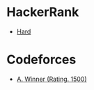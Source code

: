 # HackerRank

- [Hard](nearest/neighboring/city.md)

# Codeforces

- [A. Winner (Rating. 1500)](codeforces/2A.md)

